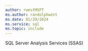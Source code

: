 ```yaml
---
author: rwestMSFT
ms.author: randolphwest
ms.date: 01/29/2024
ms.service: sql
ms.topic: include
---
```

 SQL Server Analysis Services (SSAS) 
